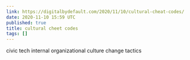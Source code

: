 ```yaml
---
link: https://digitalbydefault.com/2020/11/10/cultural-cheat-codes/
date: 2020-11-10 15:59 UTC
published: true
title: cultural cheet codes
tags: []
---
```


civic tech internal organizational culture change tactics
